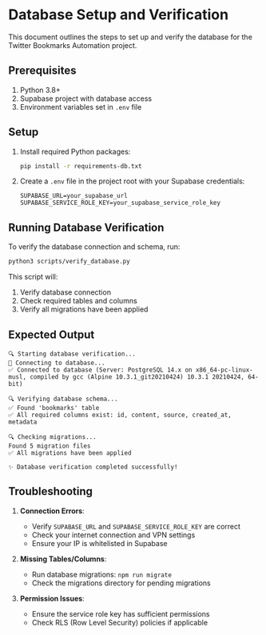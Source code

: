 # Database Setup and Verification

This document outlines the steps to set up and verify the database for the Twitter Bookmarks Automation project.

## Prerequisites

1. Python 3.8+
2. Supabase project with database access
3. Environment variables set in `.env` file

## Setup

1. Install required Python packages:
   ```bash
   pip install -r requirements-db.txt
   ```

2. Create a `.env` file in the project root with your Supabase credentials:
   ```env
   SUPABASE_URL=your_supabase_url
   SUPABASE_SERVICE_ROLE_KEY=your_supabase_service_role_key
   ```

## Running Database Verification

To verify the database connection and schema, run:

```bash
python3 scripts/verify_database.py
```

This script will:
1. Verify database connection
2. Check required tables and columns
3. Verify all migrations have been applied

## Expected Output

```
🔍 Starting database verification...
🔌 Connecting to database...
✅ Connected to database (Server: PostgreSQL 14.x on x86_64-pc-linux-musl, compiled by gcc (Alpine 10.3.1_git20210424) 10.3.1 20210424, 64-bit)

🔍 Verifying database schema...
✅ Found 'bookmarks' table
✅ All required columns exist: id, content, source, created_at, metadata

🔍 Checking migrations...
Found 5 migration files
✅ All migrations have been applied

✨ Database verification completed successfully!
```

## Troubleshooting

1. **Connection Errors**:
   - Verify `SUPABASE_URL` and `SUPABASE_SERVICE_ROLE_KEY` are correct
   - Check your internet connection and VPN settings
   - Ensure your IP is whitelisted in Supabase

2. **Missing Tables/Columns**:
   - Run database migrations: `npm run migrate`
   - Check the migrations directory for pending migrations

3. **Permission Issues**:
   - Ensure the service role key has sufficient permissions
   - Check RLS (Row Level Security) policies if applicable
